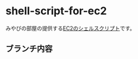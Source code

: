 # shell-script-for-ec2
みやびの部屋の提供する[EC2のシェルスクリプト](https://github.com/miyabiz-room/ShellScript-for-EC2/tree/main)です。

## ブランチ内容

